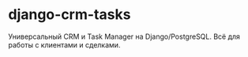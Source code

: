 # django-crm-tasks
Универсальный CRM и Task Manager на Django/PostgreSQL. Всё для работы с клиентами и сделками.
